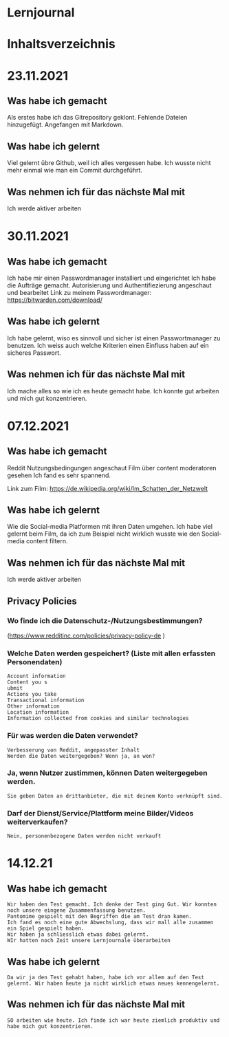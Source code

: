 # Lernjournal  <!-- omit in toc -->

# Inhaltsverzeichnis

# 23.11.2021

## Was habe ich gemacht

Als erstes habe ich das Gitrepository geklont. 
Fehlende Dateien hinzugefügt.
Angefangen mit Markdown.

## Was habe ich gelernt 

Viel gelernt übre Github, weil ich alles vergessen habe. Ich wusste nicht mehr einmal wie man ein Commit durchgeführt.

## Was nehmen ich für das nächste Mal mit

Ich werde aktiver arbeiten 


# 30.11.2021

## Was habe ich gemacht

Ich habe mir einen Passwordmanager installiert und eingerichtet
Ich habe die Aufträge gemacht.
Autorisierung und Authentifiezierung angeschaut und bearbeitet
Link zu meinem Passwordmanager: https://bitwarden.com/download/


## Was habe ich gelernt 

Ich habe gelernt, wiso es sinnvoll und sicher ist einen Passwortmanager zu benutzen.
Ich weiss auch welche Kriterien einen Einfluss haben auf ein sicheres Passwort.

## Was nehmen ich für das nächste Mal mit

Ich mache alles so wie ich es heute gemacht habe. Ich konnte gut arbeiten und mich gut konzentrieren.




# 07.12.2021

    
## Was habe ich gemacht

Reddit Nutzungsbedingungen angeschaut
Film über content moderatoren gesehen
Ich fand es sehr spannend.

Link zum Film: https://de.wikipedia.org/wiki/Im_Schatten_der_Netzwelt 

## Was habe ich gelernt 

Wie die Social-media Platformen mit ihren Daten umgehen.
Ich habe viel gelernt beim Film, da ich zum Beispiel nicht wirklich wusste wie den Social-media content filtern. 

## Was nehmen ich für das nächste Mal mit

Ich werde aktiver arbeiten 



## Privacy Policies


  ### Wo finde ich die Datenschutz-/Nutzungsbestimmungen?
  (https://www.redditinc.com/policies/privacy-policy-de )
  ### Welche Daten werden gespeichert? (Liste mit allen erfassten Personendaten)
    Account information
    Content you s
    ubmit
    Actions you take
    Transactional information
    Other information
    Location information
    Information collected from cookies and similar technologies
  ### Für was werden die Daten verwendet?
    Verbesserung von Reddit, angepasster Inhalt
    Werden die Daten weitergegeben? Wenn ja, an wen?
  ### Ja, wenn Nutzer zustimmen, können Daten weitergegeben werden.
    Sie geben Daten an drittanbieter, die mit deinem Konto verknüpft sind.
  ### Darf der Dienst/Service/Plattform meine Bilder/Videos weiterverkaufen?
    Nein, personenbezogene Daten werden nicht verkauft
    
    
    
  # 14.12.21
  
  
   ## Was habe ich gemacht

    Wir haben den Test gemacht. Ich denke der Test ging Gut. Wir konnten noch unsere eingene Zusammenfassung benutzen.
    Pantomime gespielt mit den Begriffen die am Test dran kamen.
    Ich fand es noch eine gute Abwechslung, dass wir mall alle zusammen ein Spiel gespielt haben.
    Wir haben ja schliesslich etwas dabei gelernt.
    WIr hatten noch Zeit unsere Lernjournale überarbeiten

   ## Was habe ich gelernt 

    Da wir ja den Test gehabt haben, habe ich vor allem auf den Test gelernt. Wir haben heute ja nicht wirklich etwas neues kennengelernt. 

   ## Was nehmen ich für das nächste Mal mit

    SO arbeiten wie heute. Ich finde ich war heute ziemlich produktiv und habe mich gut konzentrieren. 
  
  
